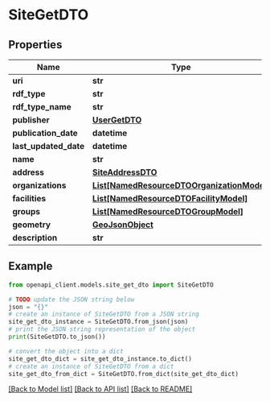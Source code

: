 # SiteGetDTO


## Properties

Name | Type | Description | Notes
------------ | ------------- | ------------- | -------------
**uri** | **str** |  | [optional] 
**rdf_type** | **str** |  | [optional] 
**rdf_type_name** | **str** |  | [optional] 
**publisher** | [**UserGetDTO**](UserGetDTO.md) |  | [optional] 
**publication_date** | **datetime** |  | [optional] 
**last_updated_date** | **datetime** |  | [optional] 
**name** | **str** |  | [optional] 
**address** | [**SiteAddressDTO**](SiteAddressDTO.md) |  | [optional] 
**organizations** | [**List[NamedResourceDTOOrganizationModel]**](NamedResourceDTOOrganizationModel.md) |  | [optional] 
**facilities** | [**List[NamedResourceDTOFacilityModel]**](NamedResourceDTOFacilityModel.md) |  | [optional] 
**groups** | [**List[NamedResourceDTOGroupModel]**](NamedResourceDTOGroupModel.md) |  | [optional] 
**geometry** | [**GeoJsonObject**](GeoJsonObject.md) |  | [optional] 
**description** | **str** |  | [optional] 

## Example

```python
from openapi_client.models.site_get_dto import SiteGetDTO

# TODO update the JSON string below
json = "{}"
# create an instance of SiteGetDTO from a JSON string
site_get_dto_instance = SiteGetDTO.from_json(json)
# print the JSON string representation of the object
print(SiteGetDTO.to_json())

# convert the object into a dict
site_get_dto_dict = site_get_dto_instance.to_dict()
# create an instance of SiteGetDTO from a dict
site_get_dto_from_dict = SiteGetDTO.from_dict(site_get_dto_dict)
```
[[Back to Model list]](../README.md#documentation-for-models) [[Back to API list]](../README.md#documentation-for-api-endpoints) [[Back to README]](../README.md)


